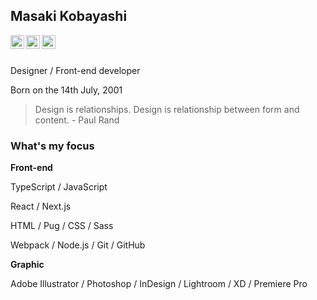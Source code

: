 ## Masaki Kobayashi

<a href="https://twitter.com/mkobayashime">
  <img align="left" alt="Twitter" width="22px" src="https://cdn.jsdelivr.net/npm/simple-icons@v3/icons/twitter.svg" />
</a>

<a href="https://www.instagram.com/mkobayashime/">
  <img align="left" alt="Instagram" width="22px" src="https://cdn.jsdelivr.net/npm/simple-icons@v3/icons/instagram.svg" />
</a>


<a href="https://github.com/mkobayashime">
  <img align="left" alt="GitHub" width="22px" src="https://cdn.jsdelivr.net/npm/simple-icons@v3/icons/github.svg" />
</a>
<br>
<br>

Designer / Front-end developer

Born on the 14th July, 2001

> Design is relationships. Design is relationship between form and content. - Paul Rand

### What's my focus

**Front-end**

TypeScript / JavaScript

React / Next.js

HTML / Pug / CSS / Sass

Webpack / Node.js / Git / GitHub


**Graphic**

Adobe Illustrator / Photoshop / InDesign / Lightroom / XD / Premiere Pro
